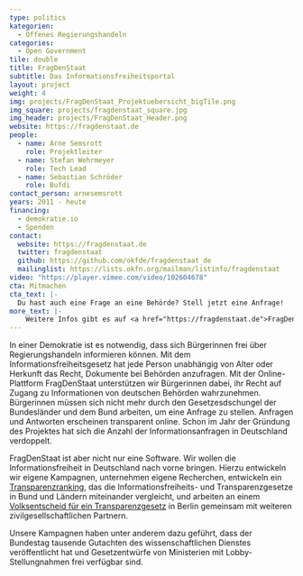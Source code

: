 ```yaml
---
type: politics
kategorien:
  - Offenes Regierungshandeln
categories:
  - Open Government
tile: double
title: FragDenStaat
subtitle: Das Informationsfreiheitsportal
layout: project
weight: 4
img: projects/FragDenStaat_Projektuebersicht_bigTile.png
img_square: projects/fragdenstaat_square.jpg
img_header: projects/FragDenStaat_Header.png
website: https://fragdenstaat.de
people:
  - name: Arne Semsrott
    role: Projektleiter
  - name: Stefan Wehrmeyer
    role: Tech Lead
  - name: Sebastian Schröder
    role: Bufdi
contact_person: arnesemsrott
years: 2011 - heute
financing:
  - demokratie.io
  - Spenden
contact:
  website: https://fragdenstaat.de
  twitter: fragdenstaat
  github: https://github.com/okfde/fragdenstaat_de
  mailinglist: https://lists.okfn.org/mailman/listinfo/fragdenstaat
video: "https://player.vimeo.com/video/102604678"
cta: Mitmachen
cta_text: |-
  Du hast auch eine Frage an eine Behörde? Stell jetzt eine Anfrage!
more_text: |-
    Weitere Infos gibt es auf <a href="https://fragdenstaat.de">FragDenStaat.de</a>.
---
```


In einer Demokratie ist es notwendig, dass sich Bürgerinnen frei über Regierungshandeln informieren können. Mit dem Informationsfreiheitsgesetz hat jede Person unabhängig von Alter oder Herkunft das Recht, Dokumente bei Behörden anzufragen. Mit der Online-Plattform FragDenStaat unterstützen wir Bürgerinnen dabei, ihr Recht auf Zugang zu Informationen von deutschen Behörden wahrzunehmen. Bürgerinnen müssen sich nicht mehr durch den Gesetzesdschungel der Bundesländer und dem Bund arbeiten, um eine Anfrage zu stellen. Anfragen und Antworten erscheinen transparent online. Schon im Jahr der Gründung des Projektes hat sich die Anzahl der Informationsanfragen in Deutschland verdoppelt.

FragDenStaat ist aber nicht nur eine Software. Wir wollen die Informationsfreiheit in Deutschland nach vorne bringen. Hierzu entwickeln wir eigene Kampagnen, unternehmen eigene Recherchen, entwickeln ein [Transparenzranking]( /projekte/transparenzranking/), das die Informationsfreiheits- und Transparenzgesetze in Bund und Ländern miteinander vergleicht, und arbeiten an einem [Volksentscheid für ein Transparenzgesetz]( /projekte/volksentscheid/) in Berlin gemeinsam mit weiteren zivilgesellschaftlichen Partnern.

Unsere Kampagnen haben unter anderem dazu geführt, dass der Bundestag tausende Gutachten des wissenschaftlichen Dienstes veröffentlicht hat und Gesetzentwürfe von Ministerien mit Lobby-Stellungnahmen frei verfügbar sind.
